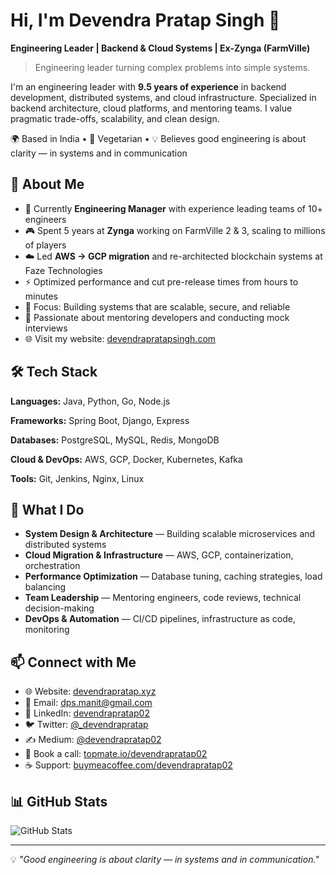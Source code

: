 # Hi, I'm Devendra Pratap Singh 👋

**Engineering Leader | Backend & Cloud Systems | Ex-Zynga (FarmVille)**

> Engineering leader turning complex problems into simple systems.

I'm an engineering leader with **9.5 years of experience** in backend development, distributed systems, and cloud infrastructure. Specialized in backend architecture, cloud platforms, and mentoring teams. I value pragmatic trade-offs, scalability, and clean design.

🌍 Based in India • 🌱 Vegetarian • 💡 Believes good engineering is about clarity — in systems and in communication

## 🚀 About Me

- 💼 Currently **Engineering Manager** with experience leading teams of 10+ engineers
- 🎮 Spent 5 years at **Zynga** working on FarmVille 2 & 3, scaling to millions of players
- ☁️ Led **AWS → GCP migration** and re-architected blockchain systems at Faze Technologies
- ⚡ Optimized performance and cut pre-release times from hours to minutes
- 🎯 Focus: Building systems that are scalable, secure, and reliable
- 📝 Passionate about mentoring developers and conducting mock interviews
- 🌐 Visit my website: [devendrapratapsingh.com](https://devendrapratapsingh.com)

## 🛠️ Tech Stack

**Languages:** Java, Python, Go, Node.js

**Frameworks:** Spring Boot, Django, Express

**Databases:** PostgreSQL, MySQL, Redis, MongoDB

**Cloud & DevOps:** AWS, GCP, Docker, Kubernetes, Kafka

**Tools:** Git, Jenkins, Nginx, Linux

## 💼 What I Do

- **System Design & Architecture** — Building scalable microservices and distributed systems
- **Cloud Migration & Infrastructure** — AWS, GCP, containerization, orchestration
- **Performance Optimization** — Database tuning, caching strategies, load balancing
- **Team Leadership** — Mentoring engineers, code reviews, technical decision-making
- **DevOps & Automation** — CI/CD pipelines, infrastructure as code, monitoring

## 📫 Connect with Me

- 🌐 Website: [devendrapratap.xyz](https://devendrapratap.xyz)
- 📧 Email: dps.manit@gmail.com
- 💼 LinkedIn: [devendrapratap02](https://linkedin.com/in/devendrapratap02)
- 🐦 Twitter: [@_devendrapratap](https://twitter.com/_devendrapratap)
- ✍️ Medium: [@devendrapratap02](https://medium.com/@devendrapratap02)
- 📅 Book a call: [topmate.io/devendrapratap02](https://topmate.io/devendrapratap02)
- ☕ Support: [buymeacoffee.com/devendrapratap02](https://buymeacoffee.com/devendrapratap02)

## 📊 GitHub Stats

![GitHub Stats](https://github-readme-stats.vercel.app/api?username=devendrapratap02&show_icons=true&theme=radical)

---

💡 *"Good engineering is about clarity — in systems and in communication."*